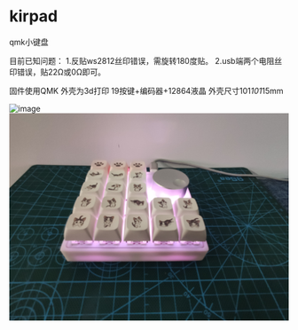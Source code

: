 # kirpad
qmk小键盘

目前已知问题：
1.反贴ws2812丝印错误，需旋转180度贴。
2.usb端两个电阻丝印错误，贴22Ω或0Ω即可。

固件使用QMK
外壳为3d打印
19按键+编码器+12864液晶 外壳尺寸101*101*15mm

![image](https://github.com/kiritro/kirpad/blob/main/image/IMG_20210731_184650.jpg)
![image](https://github.com/kiritro/kirpad/blob/main/image/IMG_20210731_184811.jpg)
